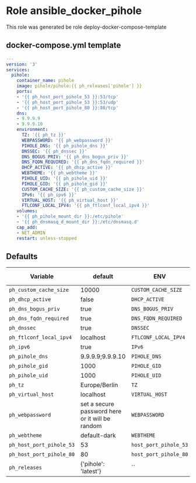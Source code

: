 # Role ansible_docker_pihole

This role was generated be role deploy-docker-compose-template

## docker-compose.yml template

```yaml
---
version: '3'
services:
  pihole:
    container_name: pihole
    image: pihole/pihole:{{ ph_releases['pihole'] }}
    ports:
    - '{{ ph_host_port_pihole_53 }}:53/tcp'
    - '{{ ph_host_port_pihole_53 }}:53/udp'
    - '{{ ph_host_port_pihole_80 }}:80/tcp'
    dns:
    - 9.9.9.9
    - 9.9.9.10
    environment:
      TZ: '{{ ph_tz }}'
      WEBPASSWORD: '{{ ph_webpassword }}'
      PIHOLE_DNS: '{{ ph_pihole_dns }}'
      DNSSEC: '{{ ph_dnssec }}'
      DNS_BOGUS_PRIV: '{{ ph_dns_bogus_priv }}'
      DNS_FQDN_REQUIRED: '{{ ph_dns_fqdn_required }}'
      DHCP_ACTIVE: '{{ ph_dhcp_active }}'
      WEBTHEME: '{{ ph_webtheme }}'
      PIHOLE_UID: '{{ ph_pihole_uid }}'
      PIHOLE_GID: '{{ ph_pihole_gid }}'
      CUSTOM_CACHE_SIZE: '{{ ph_custom_cache_size }}'
      IPv6: '{{ ph_ipv6 }}'
      VIRTUAL_HOST: '{{ ph_virtual_host }}'
      FTLCONF_LOCAL_IPV4: '{{ ph_ftlconf_local_ipv4 }}'
    volumes:
    - '{{ ph_pihole_mount_dir }}:/etc/pihole'
    - '{{ ph_dnsmasq_d_mount_dir }}:/etc/dnsmasq.d'
    cap_add:
    - NET_ADMIN
    restart: unless-stopped

```
## Defaults

| Variable | default  | ENV | used by | is secret |
| -------- |----------|-----| ------- |-----------|
| `ph_custom_cache_size` | 10000 | `CUSTOM_CACHE_SIZE` | pihole | False |
| `ph_dhcp_active` | false | `DHCP_ACTIVE` | pihole | False |
| `ph_dns_bogus_priv` | true | `DNS_BOGUS_PRIV` | pihole | False |
| `ph_dns_fqdn_required` | true | `DNS_FQDN_REQUIRED` | pihole | False |
| `ph_dnssec` | true | `DNSSEC` | pihole | False |
| `ph_ftlconf_local_ipv4` | localhost | `FTLCONF_LOCAL_IPV4` | pihole | False |
| `ph_ipv6` | true | `IPv6` | pihole | False |
| `ph_pihole_dns` | 9.9.9.9;9.9.9.10 | `PIHOLE_DNS` | pihole | False |
| `ph_pihole_gid` | 1000 | `PIHOLE_GID` | pihole | False |
| `ph_pihole_uid` | 1000 | `PIHOLE_UID` | pihole | False |
| `ph_tz` | Europe/Berlin | `TZ` | pihole | False |
| `ph_virtual_host` | localhost | `VIRTUAL_HOST` | pihole | False |
| `ph_webpassword` | set a secure password here or it will be random | `WEBPASSWORD` | pihole | True |
| `ph_webtheme` | default-dark | `WEBTHEME` | pihole | False |
| `ph_host_port_pihole_53` | 53 | `host_port_pihole_53` | pihole | False |
| `ph_host_port_pihole_80` | 80 | `host_port_pihole_80` | pihole | False |
| `ph_releases` | {'pihole': 'latest'} | `` | None | False |
